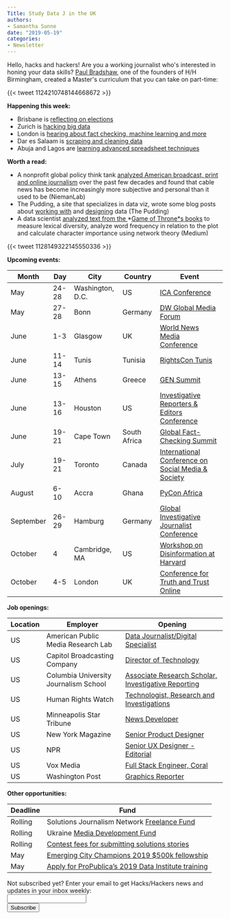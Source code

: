 ```yaml
---
Title: Study Data J in the UK
authors: 
- Samantha Sunne
date: "2019-05-19"
categories:
- Newsletter
---
```


Hello, hacks and hackers! Are you a working journalist who's interested in honing your data skills? [Paul Bradshaw](https://twitter.com/paulbradshaw), one of the founders of H/H Birmingham, created a Master's curriculum that you can take on part-time:

{{< tweet 1124210748144668672 >}}

**Happening this week:**

* Brisbane is [reflecting on elections](https://www.meetup.com/Hacks-Hackers-Brisbane/events/261505301/)
* Zurich is [hacking big data](https://www.meetup.com/Hacks-Hackers-Zurich/events/260693844/)
* London is [hearing about fact checking, machine learning and more](https://www.eventbrite.co.uk/e/hackshackers-london-may-2019-meetup-tickets-53542496047)
* Dar es Salaam is [scraping and cleaning data](https://www.facebook.com/events/509734392896758/)
* Abuja and Lagos are [learning advanced spreadsheet techniques](http://bit.ly/CodeForAfrica)

**Worth a read:**

* A nonprofit global policy think tank [analyzed American broadcast, print and online journalism](https://www.niemanlab.org/2019/05/u-s-journalism-really-has-become-more-subjective-and-personal-at-least-some-of-it/) over the past few decades and found that cable news has become increasingly more subjective and personal than it used to be (NiemanLab)
* The Pudding, a site that specializes in data viz, wrote some blog posts about [working with](https://pudding.cool/process/how-to-make-dope-shit-part-1/) and [designing](https://pudding.cool/process/how-to-make-dope-shit-part-2/) data (The Pudding) 
* A data scientist [analyzed text from the ](https://blog.usejournal.com/decoding-a-game-of-thrones-by-way-of-data-science-fd81e66d1255)*[Game of Throne*s](https://blog.usejournal.com/decoding-a-game-of-thrones-by-way-of-data-science-fd81e66d1255)[ books](https://blog.usejournal.com/decoding-a-game-of-thrones-by-way-of-data-science-fd81e66d1255) to measure lexical diversity, analyze word frequency in relation to the plot and calculate character importance using network theory (Medium)

{{< tweet 1128149322145550336 >}}

**Upcoming events:**

| Month | Day | City | Country | Event |
| ----- | --- | ---- | ------- | ----- |
May | 24-28 | Washington, D.C. | US | [ICA Conference](https://www.icahdq.org/page/2019Conference)
May | 27-28 | Bonn | Germany | [DW Global Media Forum](http://dw-global-media-forum.com/)
June | 1-3 | Glasgow | UK | [World News Media Conference](https://events.wan-ifra.org/events/world-news-media-congress-2019)
June | 11-14 | Tunis | Tunisia | [RightsCon Tunis](https://www.rightscon.org/about/)
June | 13-15 | Athens | Greece | [GEN Summit](https://www.gensummit.org/)
June | 13-16 | Houston | US | [Investigative Reporters & Editors Conference](https://www.ire.org/events-and-training/event/3434/)
June | 19-21 | Cape Town | South Africa | [Global Fact-Checking Summit](https://www.poynter.org/news/sixth-global-fact-checking-summit-will-be-cape-town-june-2019)
July | 19-21 | Toronto | Canada | [International Conference on Social Media & Society](http://socialmediaandsociety.org/2018/rethinking-privacy-and-trust-in-the-social-media-age-smsociety-cfp-toronto-canada-july-19-21-2019/)
August | 6-10 | Accra | Ghana | [PyCon Africa](https://africa.pycon.org/)
September | 26-29 | Hamburg | Germany | [Global Investigative Journalist Conference](https://gijc2019.org/)
October | 4 | Cambridge, MA | US | [Workshop on Disinformation at Harvard](https://cyber.harvard.edu/story/2019-04/comparative-approaches-disinformation-call-extended-abstracts)
October | 4-5 | London | UK | [Conference for Truth and Trust Online](https://truthandtrustonline.com/)

**Job openings:**

| Location | Employer | Opening |
| -------- | -------- | ------- |
US | American Public Media Research Lab | [Data Journalist/Digital Specialist](https://www.ire.org/archives/jobs/job/data-journalist-digital-specialist)
US | Capitol Broadcasting Company | [Director of Technology](https://careers.journalists.org/jobs/12353143/director-of-technology)
US | Columbia University Journalism School | [Associate Research Scholar, Investigative Reporting](https://www.ire.org/archives/jobs/job/associate-research-scholar-investigative-reporting)
US | Human Rights Watch | [Technologist, Research and Investigations](https://www.ire.org/archives/jobs/job/technologist-research-and-investigations)
US | Minneapolis Star Tribune | [News Developer](https://docs.google.com/forms/d/1Pbii8zqrhrszVrU-aPww3yc4ztslDBabJD9d2LoB-7k/viewform?edit_requested=true)
US | New York Magazine | [Senior Product Designer](https://jobs.lever.co/nymedia/838c843d-91aa-4817-8d24-e4a4ea15240b)
US | NPR | [Senior UX Designer - Editorial](https://recruiting.ultipro.com/NAT1011NATPR/JobBoard/af823b19-a43b-4cda-b6c2-c06508d84cf6/OpportunityDetail?opportunityId=162673b3-f439-4638-a5d9-da9fddb653ab)
US | Vox Media | [Full Stack Engineer, Coral](https://boards.greenhouse.io/voxmedia/jobs/1560291)
US | Washington Post | [Graphics Reporter](https://washpostpr.tumblr.com/post/184873162572/job-posting-graphics-reporter)

**Other opportunities:**

| Deadline | Fund |
| -------- | ---- |
Rolling | Solutions Journalism Network [Freelance Fund](https://thewholestory.solutionsjournalism.org/now-offering-travel-funds-for-freelancers-857c49f9b395)
Rolling | Ukraine [Media Development Fund](http://ijnet.org/en/opportunities/media-development-grants-available-ukraine)
Rolling | [Contest fees for submitting solutions stories](https://thewholestory.solutionsjournalism.org/submitting-your-solutions-story-to-a-journalism-award-contest-we-can-help-with-the-fees-12b3e3ab6b01?mc_cid=57b074cc10&mc_eid=f9f525b1fd)
May | [Emerging City Champions 2019 $500k fellowship ](https://www.knightfoundation.org/press/releases/how-would-you-transform-your-city-emerging-city-champions-2019-fellowship)
May | [Apply for ProPublica’s 2019 Data Institute training](https://www.propublica.org/atpropublica/ida-b-wells-society-and-propublica-announce-the-2019-data-institute?)

<div id="mc_embed_signup"><form id="mc-embedded-subscribe-form" class="validate" action="//hackshackers.us1.list-manage.com/subscribe/post?u=c56f2e53d5ed6ef87f8aaa75c&amp;id=fb2bc6f10b" method="post" name="mc-embedded-subscribe-form" novalidate="" target="_blank">

<div id="mc_embed_signup_scroll">

<div class="mc-field-group"><label for="mce-EMAIL">Not subscribed yet? Enter your email to get Hacks/Hackers news and updates in your inbox weekly:  </label></div>

<div class="mc-field-group"><input id="mce-EMAIL" class="required email" name="EMAIL" type="email" value="" /></div>

<!-- real people should not fill this in and expect good things - do not remove this or risk form bot signups-->

<div style="position: absolute; left: -5000px;"><input tabindex="-1" name="b_c56f2e53d5ed6ef87f8aaa75c_fb2bc6f10b" type="text" value="" /></div>

<div class="clear"><input id="mc-embedded-subscribe" class="button" name="subscribe" type="submit" value="Subscribe" /></div>

</div>

</form></div>

<!--End mc_embed_signup-->

<meta name="twitter:card" content="summary">

<meta name="twitter:image:src" content="https://hackshackers.com/content-images/about/hackshackers_logomark.png">
